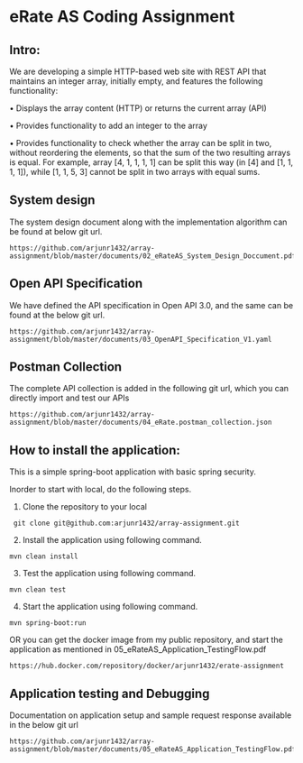 # eRate AS Coding Assignment

## Intro:
We are developing a simple HTTP-based web site with REST API that maintains an integer array, initially empty, and features the following functionality:

• Displays the array content (HTTP) or returns the current array (API)

• Provides functionality to add an integer to the array

• Provides functionality to check whether the array can be split in two, without reordering the elements, so that the sum of the two resulting arrays is equal. For example, array [4, 1, 1, 1, 1] can be split this way (in [4] and [1, 1, 1, 1]), while [1, 1, 5, 3] cannot be split in two arrays with equal sums.
## System design
The system design document along with the implementation algorithm can be found at below git url.
```
https://github.com/arjunr1432/array-assignment/blob/master/documents/02_eRateAS_System_Design_Doccument.pdf
```
## Open API Specification
We have defined the API specification in Open API 3.0, and the same can be found at the below git url.
```
https://github.com/arjunr1432/array-assignment/blob/master/documents/03_OpenAPI_Specification_V1.yaml
```
## Postman Collection
The complete API collection is added in the following git url, which you can directly import and test our APIs
```
https://github.com/arjunr1432/array-assignment/blob/master/documents/04_eRate.postman_collection.json
```
## How to install the application:
This is a simple spring-boot application with basic spring security.

Inorder to start with local, do the following steps.
1. Clone the repository to your local
```
 git clone git@github.com:arjunr1432/array-assignment.git

```
2. Install the application using following command.
```
mvn clean install
```
3. Test the application using following command.
```
mvn clean test
```
4. Start the application using following command.
```
mvn spring-boot:run
```
OR you can get the docker image from my public repository, and start the application as mentioned in 05_eRateAS_Application_TestingFlow.pdf
```
https://hub.docker.com/repository/docker/arjunr1432/erate-assignment
```

## Application testing and Debugging
Documentation on application setup and sample request response available in the below git url
```
https://github.com/arjunr1432/array-assignment/blob/master/documents/05_eRateAS_Application_TestingFlow.pdf
```

